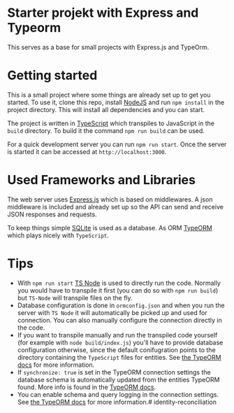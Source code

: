 # Starter projekt with Express and Typeorm

This serves as a base for small projects with Express.js and TypeOrm.

# Getting started

This is a small project where some things are already set up to get you started. To use it, clone this repo, install [NodeJS](https://nodejs.org/en/) and run `npm install` in the project directory. This will install all dependencies and you can start.

The project is written in [TypeScript](http://typescriptlang.org/) which transpiles to JavaScript in the `build` directory. To build it the command `npm run build` can be used.

For a quick development server you can run `npm run start`. Once the server is started it can be accessed at `http://localhost:3000`.

# Used Frameworks and Libraries

The web server uses [Express.js](https://expressjs.com/) which is based on middlewares. A json middleware is included and already set up so the API can send and receive JSON responses and requests.

To keep things simple [SQLite](https://www.sqlite.org/) is used as a database. As ORM [TypeORM](https://typeorm.io/) which plays nicely with `TypeScript`.

# Tips

- With `npm run start` [TS Node](https://github.com/TypeStrong/ts-node) is used to directly run the code. Normally you would have to transpile it first (you can do so with `npm run build`) but `TS-Node` will transpile files on the fly. 
- Database configuration is done in `ormconfig.json` and when you run the server with `TS Node` it will automatically be picked up and used for connection. You can also manually configure the connection directly in the code.
- If you want to transpile manually and run the transpiled code yourself (for example with `node build/index.js`) you'll have to provide database configuration otherwise, since the default conifugration points to the directory containing the `TypeScript` files for entities. See [the TypeORM docs](https://typeorm.io/#/connection-options) for more information.
- If `synchronize: true` is set in the TypeORM connection settings the database schema is automatically updated from the entities TypeORM found. More info is found in the [TypeORM docs](https://typeorm.io/#/connection-options).
- You can enable schema and query logging in the connection settings. See [the TypeORM docs](https://typeorm.io/#/connection-options) for more information.# identity-reconciliation
